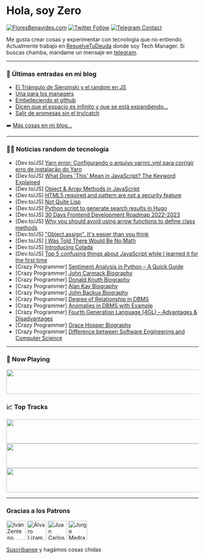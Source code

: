 # Hola, soy Zero

[![FloresBenavides.com](https://img.shields.io/website?down_message=oops&label=MiBlog&style=for-the-badge&up_message=online&url=https%3A%2F%2Ffloresbenavides.com)](https://floresbenavides.com) [![Twitter Follow](https://img.shields.io/twitter/follow/ZeroDragon?color=%231DA1F2&label=Follow&logo=twitter&logoColor=ffffff&style=for-the-badge)](https://twitter.com/zerodragon) [![Telegram Contact](https://img.shields.io/badge/escr%C3%ADbeme-ZeroDragon-%2326A5E4?style=for-the-badge&logo=telegram)](https://t.me/zerodragon)

Me gusta crear cosas y experimentar con tecnología que no entiendo.
Actualmente trabajo en [ResuelveTuDeuda](http://github.com/resuelve) donde soy Tech Manager.
Si buscas chamba, mandame un mensaje en [telegram](https://t.me/zerodragon).

---

### 📕 Últimas entradas en mi blog
<!-- BLOG-POST-LIST:START -->
- [El Triángulo de Sierpinski y el random en JS](https://floresbenavides.com/el-triangulo-de-sierpinski-y-el-random-en-js/)
- [Una para los managers](https://floresbenavides.com/una-para-los-managers/)
- [Embelleciendo el github](https://floresbenavides.com/embelleciendo-el-github/)
- [Dicen que el espacio es infinito y que se está expandiendo…](https://floresbenavides.com/dicen-que-el-espacio-es-infinito-y-que-se-esta-expandiendo/)
- [Salir de promesas sin el try/catch](https://floresbenavides.com/salir-de-promesas-sin-el-try-catch/)
<!-- BLOG-POST-LIST:END -->

➡️ [Más cosas en mi blog...](https://floresbenavides.com)

---

### 👨‍💻 Noticias random de tecnología
<!-- TECH-POSTS:START -->
- [Dev.to/JS] [Yarn error: Configurando o arquivo yarnrc.yml para corrigir erro de instalação do Yarn](https://dev.to/rodrigozan/yarn-error-configurando-o-arquivo-yarnrcyml-para-corrigir-erro-de-instalacao-do-yarn-2kh3)
- [Dev.to/JS] [What Does &#39;This&#39; Mean in JavaScript? The Keyword Explained](https://dev.to/rembertdesigns/what-does-this-mean-in-javascript-the-keyword-explained-4paa)
- [Dev.to/JS] [Object &amp; Array Methods in JavaScript](https://dev.to/rembertdesigns/object-array-methods-in-javascript-bfk)
- [Dev.to/JS] [HTML5 required and pattern are not a security feature](https://dev.to/codepo8/html5-required-and-pattern-are-not-a-security-feature-ld8)
- [Dev.to/JS] [Not Quite Lisp](https://dev.to/rmion/not-quite-lisp-1ofo)
- [Dev.to/JS] [Python script to generate search results in Hugo](https://dev.to/jmau111/python-script-to-generate-search-results-in-hugo-4oil)
- [Dev.to/JS] [30 Days Frontend Development Roadmap 2022-2023](https://dev.to/iamatifriaz/30-days-frontend-development-roadmap-2022-2023-4kej)
- [Dev.to/JS] [Why you should avoid using arrow functions to define class methods](https://dev.to/sakhnyuk/why-you-should-avoid-using-arrow-functions-to-define-class-methods-213e)
- [Dev.to/JS] [&quot;Object.assign&quot;. It&#39;s easier than you think](https://dev.to/kaziusan/objectassign-its-easier-than-you-think-24bi)
- [Dev.to/JS] [I Was Told There Would Be No Math](https://dev.to/rmion/i-was-told-there-would-be-no-math-1f6k)
- [Dev.to/JS] [Introducing Colada](https://dev.to/jonhpc/introducing-colada-2ce5)
- [Dev.to/JS] [Top 5 confusing things about JavaScript while I learned it for the first time](https://dev.to/yukio1o5/top-5-confusing-things-about-javascript-while-i-learned-it-for-the-first-time-4iec)
- [Crazy Programmer] [Sentiment Analysis in Python – A Quick Guide](https://www.thecrazyprogrammer.com/2022/09/sentiment-analysis-in-python.html)
- [Crazy Programmer] [John Carmack Biography](https://www.thecrazyprogrammer.com/2022/09/john-carmack-biography.html)
- [Crazy Programmer] [Donald Knuth Biography](https://www.thecrazyprogrammer.com/2022/09/donald-knuth-biography.html)
- [Crazy Programmer] [Alan Kay Biography](https://www.thecrazyprogrammer.com/2022/09/alan-kay-biography.html)
- [Crazy Programmer] [John Backus Biography](https://www.thecrazyprogrammer.com/2022/09/john-backus-biography.html)
- [Crazy Programmer] [Degree of Relationship in DBMS](https://www.thecrazyprogrammer.com/2022/09/degree-of-relationship-in-dbms.html)
- [Crazy Programmer] [Anomalies in DBMS with Example](https://www.thecrazyprogrammer.com/2022/09/anomalies-in-dbms.html)
- [Crazy Programmer] [Fourth Generation Language &lpar;4GL&rpar; – Advantages &amp; Disadvantages](https://www.thecrazyprogrammer.com/2022/09/fourth-generation-language.html)
- [Crazy Programmer] [Grace Hopper Biography](https://www.thecrazyprogrammer.com/2022/09/grace-hopper-biography.html)
- [Crazy Programmer] [Difference between Software Engineering and Computer Science](https://www.thecrazyprogrammer.com/2022/09/difference-between-software-engineering-and-computer-science.html)<!-- TECH-POSTS:END -->

---

### 🎵 Now Playing
<a href="https://spotify-now-playing-dun.vercel.app/now-playing?open"><img src="https://spotify-now-playing-dun.vercel.app/now-playing" width="540" height="64"></a>

### 📈 Top Tracks
<a href="https://spotify-now-playing-dun.vercel.app/top-tracks?i=1&open"><img src="https://spotify-now-playing-dun.vercel.app/top-tracks?i=1" width="540" height="64"></a>
<a href="https://spotify-now-playing-dun.vercel.app/top-tracks?i=2&open"><img src="https://spotify-now-playing-dun.vercel.app/top-tracks?i=2" width="540" height="64"></a>
<a href="https://spotify-now-playing-dun.vercel.app/top-tracks?i=3&open"><img src="https://spotify-now-playing-dun.vercel.app/top-tracks?i=3" width="540" height="64"></a>

---

### Gracias a los Patrons
[<img src="https://avatars.githubusercontent.com/u/243380?v=4" alt="Iván Zenteno" width="50px">](https://github.com/k001) [<img src="https://avatars.githubusercontent.com/u/19955639?v=4" alt="Álvaro Lizama" width="50px">](https://github.com/alvarolizama) [<img src="https://avatars.githubusercontent.com/u/2718753?v=4" alt="Juan Carlos Ruiz" width="50px">](https://github.com/JuanCrg90) [<img src="https://avatars.githubusercontent.com/u/37025?v=4" alt="Jorge Medrano" width="50px">](https://github.com/h1pp1e) 

[Suscríbanse](https://www.patreon.com/zerodragon) y hagámos cosas chidas
